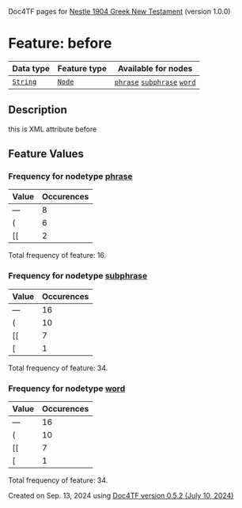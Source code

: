 Doc4TF pages for [Nestle 1904 Greek New Testament](https://github.com/saulocantanhede/tfgreek2/releases/download/1.0.0/tf-1.0.0.zip) (version 1.0.0)
# Feature: before
Data type|Feature type|Available for nodes
---|---|---
[`String`](featuresbydatatype.md#string)|[`Node`](featuresbytype.md#node)| [`phrase`](featuresbynodetype.md#phrase)  [`subphrase`](featuresbynodetype.md#subphrase)  [`word`](featuresbynodetype.md#word) 
## Description
this is XML attribute before
## Feature Values
### Frequency for nodetype [phrase](featuresbynodetype.md#phrase)
Value|Occurences
---|---
—|8
(|6
[[|2

Total frequency of feature: 16.
 ### Frequency for nodetype [subphrase](featuresbynodetype.md#subphrase)
Value|Occurences
---|---
—|16
(|10
[[|7
[|1

Total frequency of feature: 34.
 ### Frequency for nodetype [word](featuresbynodetype.md#word)
Value|Occurences
---|---
—|16
(|10
[[|7
[|1

Total frequency of feature: 34.
  

Created on Sep. 13, 2024 using [Doc4TF version 0.5.2 (July 10, 2024)](https://github.com/tonyjurg/Doc4TF/blob/main/CreateFeatureDoc.ipynb) 
